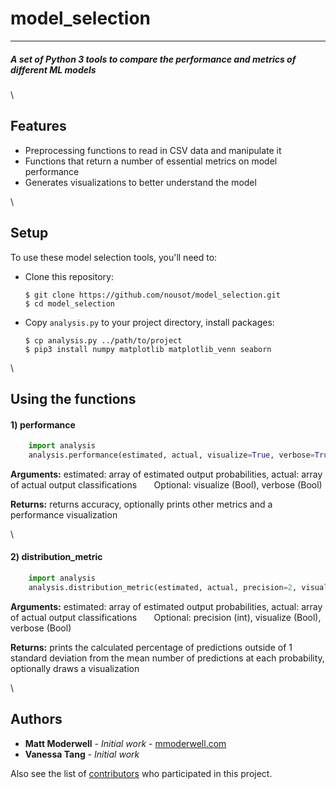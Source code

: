 # model_selection
---
##### A set of Python 3 tools to compare the performance and metrics of different ML models
\
## Features
* Preprocessing functions to read in CSV data and manipulate it
* Functions that return a number of essential metrics on model performance
* Generates visualizations to better understand the model

\
## Setup

To use these model selection tools, you'll need to:

* Clone this repository:

      $ git clone https://github.com/nousot/model_selection.git
      $ cd model_selection
      
* Copy `analysis.py` to your project directory, install packages:

      $ cp analysis.py ../path/to/project
      $ pip3 install numpy matplotlib matplotlib_venn seaborn

\
## Using the functions

#### 1) performance
```python
    import analysis
    analysis.performance(estimated, actual, visualize=True, verbose=True):
```

**Arguments:** estimated: array of estimated output probabilities, actual: array of actual output classifications
&nbsp;&nbsp;&nbsp;&nbsp;&nbsp;&nbsp;Optional: visualize (Bool), verbose (Bool)

**Returns:** returns accuracy, optionally prints other metrics and a performance visualization

\
#### 2) distribution_metric
```python
    import analysis
    analysis.distribution_metric(estimated, actual, precision=2, visualize=True, verbose=True):
```

**Arguments:** estimated: array of estimated output probabilities, actual: array of actual output classifications
&nbsp;&nbsp;&nbsp;&nbsp;&nbsp;&nbsp;Optional: precision (int), visualize (Bool), verbose (Bool)

**Returns:** prints the calculated percentage of predictions outside of 1 standard deviation from the mean number of predictions at each probability, optionally draws a visualization

\
## Authors
* **Matt Moderwell** - *Initial work* - [mmoderwell.com](https://mmoderwell.com)
* **Vanessa Tang** - *Initial work*

Also see the list of [contributors](https://github.com/mmoderwell/api_monitoring/contributors) who participated in this project.
